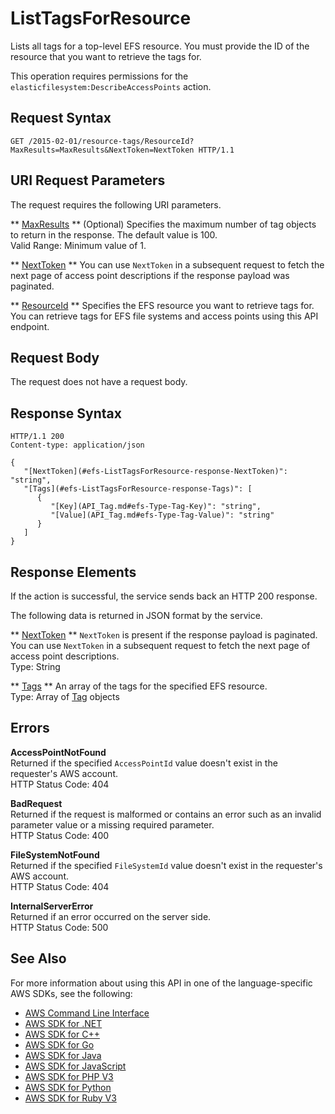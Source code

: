 # ListTagsForResource<a name="API_ListTagsForResource"></a>

Lists all tags for a top\-level EFS resource\. You must provide the ID of the resource that you want to retrieve the tags for\.

This operation requires permissions for the `elasticfilesystem:DescribeAccessPoints` action\.

## Request Syntax<a name="API_ListTagsForResource_RequestSyntax"></a>

```
GET /2015-02-01/resource-tags/ResourceId?MaxResults=MaxResults&NextToken=NextToken HTTP/1.1
```

## URI Request Parameters<a name="API_ListTagsForResource_RequestParameters"></a>

The request requires the following URI parameters\.

 ** [MaxResults](#API_ListTagsForResource_RequestSyntax) **   <a name="efs-ListTagsForResource-request-MaxResults"></a>
\(Optional\) Specifies the maximum number of tag objects to return in the response\. The default value is 100\.  
Valid Range: Minimum value of 1\.

 ** [NextToken](#API_ListTagsForResource_RequestSyntax) **   <a name="efs-ListTagsForResource-request-NextToken"></a>
You can use `NextToken` in a subsequent request to fetch the next page of access point descriptions if the response payload was paginated\.

 ** [ResourceId](#API_ListTagsForResource_RequestSyntax) **   <a name="efs-ListTagsForResource-request-ResourceId"></a>
Specifies the EFS resource you want to retrieve tags for\. You can retrieve tags for EFS file systems and access points using this API endpoint\.

## Request Body<a name="API_ListTagsForResource_RequestBody"></a>

The request does not have a request body\.

## Response Syntax<a name="API_ListTagsForResource_ResponseSyntax"></a>

```
HTTP/1.1 200
Content-type: application/json

{
   "[NextToken](#efs-ListTagsForResource-response-NextToken)": "string",
   "[Tags](#efs-ListTagsForResource-response-Tags)": [ 
      { 
         "[Key](API_Tag.md#efs-Type-Tag-Key)": "string",
         "[Value](API_Tag.md#efs-Type-Tag-Value)": "string"
      }
   ]
}
```

## Response Elements<a name="API_ListTagsForResource_ResponseElements"></a>

If the action is successful, the service sends back an HTTP 200 response\.

The following data is returned in JSON format by the service\.

 ** [NextToken](#API_ListTagsForResource_ResponseSyntax) **   <a name="efs-ListTagsForResource-response-NextToken"></a>
 `NextToken` is present if the response payload is paginated\. You can use `NextToken` in a subsequent request to fetch the next page of access point descriptions\.  
Type: String

 ** [Tags](#API_ListTagsForResource_ResponseSyntax) **   <a name="efs-ListTagsForResource-response-Tags"></a>
An array of the tags for the specified EFS resource\.  
Type: Array of [Tag](API_Tag.md) objects

## Errors<a name="API_ListTagsForResource_Errors"></a>

 **AccessPointNotFound**   
Returned if the specified `AccessPointId` value doesn't exist in the requester's AWS account\.  
HTTP Status Code: 404

 **BadRequest**   
Returned if the request is malformed or contains an error such as an invalid parameter value or a missing required parameter\.  
HTTP Status Code: 400

 **FileSystemNotFound**   
Returned if the specified `FileSystemId` value doesn't exist in the requester's AWS account\.  
HTTP Status Code: 404

 **InternalServerError**   
Returned if an error occurred on the server side\.  
HTTP Status Code: 500

## See Also<a name="API_ListTagsForResource_SeeAlso"></a>

For more information about using this API in one of the language\-specific AWS SDKs, see the following:
+  [AWS Command Line Interface](https://docs.aws.amazon.com/goto/aws-cli/elasticfilesystem-2015-02-01/ListTagsForResource) 
+  [AWS SDK for \.NET](https://docs.aws.amazon.com/goto/DotNetSDKV3/elasticfilesystem-2015-02-01/ListTagsForResource) 
+  [AWS SDK for C\+\+](https://docs.aws.amazon.com/goto/SdkForCpp/elasticfilesystem-2015-02-01/ListTagsForResource) 
+  [AWS SDK for Go](https://docs.aws.amazon.com/goto/SdkForGoV1/elasticfilesystem-2015-02-01/ListTagsForResource) 
+  [AWS SDK for Java](https://docs.aws.amazon.com/goto/SdkForJava/elasticfilesystem-2015-02-01/ListTagsForResource) 
+  [AWS SDK for JavaScript](https://docs.aws.amazon.com/goto/AWSJavaScriptSDK/elasticfilesystem-2015-02-01/ListTagsForResource) 
+  [AWS SDK for PHP V3](https://docs.aws.amazon.com/goto/SdkForPHPV3/elasticfilesystem-2015-02-01/ListTagsForResource) 
+  [AWS SDK for Python](https://docs.aws.amazon.com/goto/boto3/elasticfilesystem-2015-02-01/ListTagsForResource) 
+  [AWS SDK for Ruby V3](https://docs.aws.amazon.com/goto/SdkForRubyV3/elasticfilesystem-2015-02-01/ListTagsForResource) 